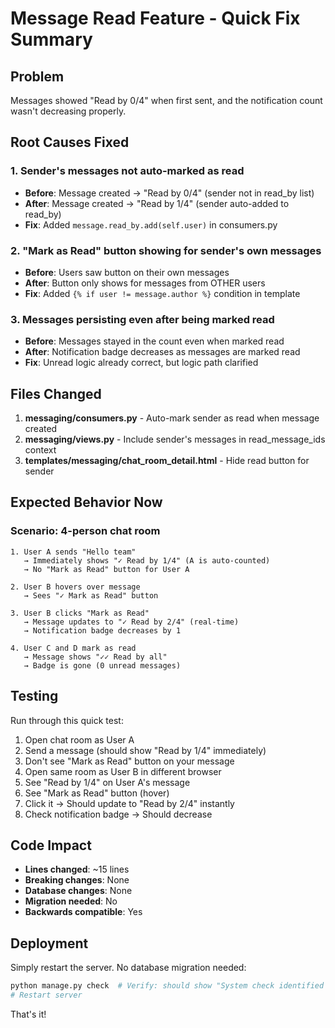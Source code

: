 # Message Read Feature - Quick Fix Summary

## Problem
Messages showed "Read by 0/4" when first sent, and the notification count wasn't decreasing properly.

## Root Causes Fixed

### 1. **Sender's messages not auto-marked as read**
   - **Before**: Message created → "Read by 0/4" (sender not in read_by list)
   - **After**: Message created → "Read by 1/4" (sender auto-added to read_by)
   - **Fix**: Added `message.read_by.add(self.user)` in consumers.py

### 2. **"Mark as Read" button showing for sender's own messages**
   - **Before**: Users saw button on their own messages
   - **After**: Button only shows for messages from OTHER users
   - **Fix**: Added `{% if user != message.author %}` condition in template

### 3. **Messages persisting even after being marked read**
   - **Before**: Messages stayed in the count even when marked read
   - **After**: Notification badge decreases as messages are marked read
   - **Fix**: Unread logic already correct, but logic path clarified

## Files Changed

1. **messaging/consumers.py** - Auto-mark sender as read when message created
2. **messaging/views.py** - Include sender's messages in read_message_ids context
3. **templates/messaging/chat_room_detail.html** - Hide read button for sender

## Expected Behavior Now

### Scenario: 4-person chat room
```
1. User A sends "Hello team"
   → Immediately shows "✓ Read by 1/4" (A is auto-counted)
   → No "Mark as Read" button for User A

2. User B hovers over message
   → Sees "✓ Mark as Read" button

3. User B clicks "Mark as Read"
   → Message updates to "✓ Read by 2/4" (real-time)
   → Notification badge decreases by 1

4. User C and D mark as read
   → Message shows "✓✓ Read by all"
   → Badge is gone (0 unread messages)
```

## Testing

Run through this quick test:
1. Open chat room as User A
2. Send a message (should show "Read by 1/4" immediately)
3. Don't see "Mark as Read" button on your message
4. Open same room as User B in different browser
5. See "Read by 1/4" on User A's message
6. See "Mark as Read" button (hover)
7. Click it → Should update to "Read by 2/4" instantly
8. Check notification badge → Should decrease

## Code Impact

- **Lines changed**: ~15 lines
- **Breaking changes**: None
- **Database changes**: None
- **Migration needed**: No
- **Backwards compatible**: Yes

## Deployment

Simply restart the server. No database migration needed:

```bash
python manage.py check  # Verify: should show "System check identified no issues"
# Restart server
```

That's it!
